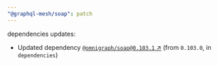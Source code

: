```yaml
---
"@graphql-mesh/soap": patch
---
```

dependencies updates:
  - Updated dependency [`@omnigraph/soap@0.103.1` ↗︎](https://www.npmjs.com/package/@omnigraph/soap/v/0.103.1) (from `0.103.0`, in `dependencies`)
